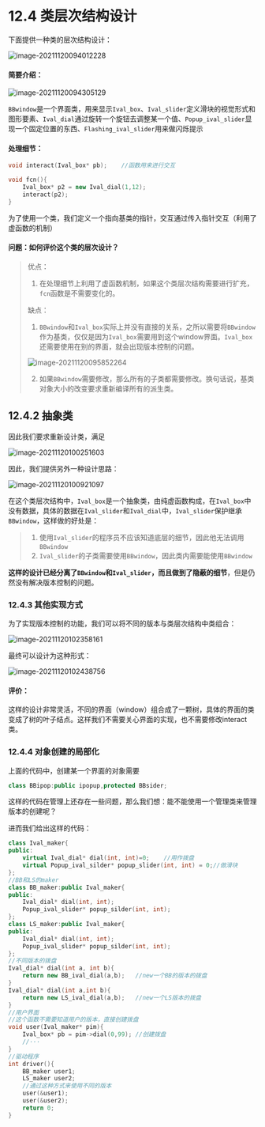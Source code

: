 # 12.4 类层次结构设计

下面提供一种类的层次结构设计：

![image-20211120094012228](https://gitee.com/ccnuktd/pic-bed/raw/master/image-20211120094012228.png)

#### 简要介绍：

![image-20211120094305129](https://gitee.com/ccnuktd/pic-bed/raw/master/image-20211120094305129.png)

`BBwindow`是一个界面类，用来显示`Ival_box`、`Ival_slider`定义滑块的视觉形式和图形要素、`Ival_dial`通过旋转一个旋钮去调整某一个值、`Popup_ival_slider`显现一个固定位置的东西、`Flashing_ival_slider`用来做闪烁提示

#### 处理细节：

```c++
void interact(Ival_box* pb);	//函数用来进行交互

void fcn(){
    Ival_box* p2 = new Ival_dial(1,12);
	interact(p2);
}
```

为了使用一个类，我们定义一个指向基类的指针，交互通过传入指针交互（利用了虚函数的机制）

#### 问题：如何评价这个类的层次设计？

>优点：
>
>1. 在处理细节上利用了虚函数机制，如果这个类层次结构需要进行扩充，`fcn`函数是不需要变化的。
>
>缺点：
>
>1. `BBwindow`和`Ival_box`实际上并没有直接的关系，之所以需要将`BBwindow`作为基类，仅仅是因为`Ival_box`需要用到这个window界面。`Ival_box`还需要使用在别的界面，就会出现版本控制的问题。
>
>![image-20211120095852264](https://gitee.com/ccnuktd/pic-bed/raw/master/image-20211120095852264.png)
>
>2. 如果`BBwindow`需要修改，那么所有的子类都需要修改。换句话说，基类对象大小的改变要求重新编译所有的派生类。

## 12.4.2 抽象类

因此我们要求重新设计类，满足

![image-20211120100251603](https://gitee.com/ccnuktd/pic-bed/raw/master/image-20211120100251603.png)

因此，我们提供另外一种设计思路：

![image-20211120100921097](https://gitee.com/ccnuktd/pic-bed/raw/master/image-20211120100921097.png)

在这个类层次结构中，`Ival_box`是一个抽象类，由纯虚函数构成，在`Ival_box`中没有数据，具体的数据在`Ival_slider`和`Ival_dial`中，`Ival_slider`保护继承`BBwindow`，这样做的好处是：

>1. 使用`Ival_slider`的程序员不应该知道底层的细节，因此他无法调用`BBwindow`
>2. `Ival_slider`的子类需要使用`BBwindow`，因此类内需要能使用`BBwindow`

**这样的设计已经分离了`BBwindow`和`Ival_slider`，而且做到了隐蔽的细节**，但是仍然没有解决版本控制的问题。

### 12.4.3 其他实现方式

为了实现版本控制的功能，我们可以将不同的版本与类层次结构中类组合：

![image-20211120102358161](https://gitee.com/ccnuktd/pic-bed/raw/master/image-20211120102358161.png)

最终可以设计为这种形式：

![image-20211120102438756](https://gitee.com/ccnuktd/pic-bed/raw/master/image-20211120102438756.png)

#### 评价：

这样的设计非常灵活，不同的界面（window）组合成了一颗树，具体的界面的类变成了树的叶子结点。这样我们不需要关心界面的实现，也不需要修改interact类。

### 12.4.4 对象创建的局部化

上面的代码中，创建某一个界面的对象需要

````c++
class BBipop:public ipopup,protected BBsider;
````

这样的代码在管理上还存在一些问题，那么我们想：能不能使用一个管理类来管理版本的创建呢？

进而我们给出这样的代码：

```c++
class Ival_maker{
public:
	virtual Ival_dial* dial(int, int)=0;	//用作拨盘
    virtual Popup_ival_silder* popup_slider(int, int) = 0;//做滑块
};
//BB和LS的maker
class BB_maker:public Ival_maker{
public:
	Ival_dial* dial(int, int);
    Popup_ival_slider* popup_silder(int, int);
};
class LS_maker:public Ival_maker{
public:
	Ival_dial* dial(int, int);
    Popup_ival_slider* popup_silder(int, int);
};
//不同版本的拨盘
Ival_dial* dial(int a, int b){
    return new BB_ival_dial(a,b);	//new一个BB的版本的拨盘
}
Ival_dial* dial(int a,int b){
    return new LS_ival_dial(a,b);	//new一个LS版本的拨盘
}
//用户界面
//这个函数不需要知道用户的版本，直接创建拨盘
void user(Ival_maker* pim){
    Ival_box* pb = pim->dial(0,99);	//创建拨盘
    //···
}
//驱动程序
int driver(){
    BB_maker user1;
    LS_maker user2;
    //通过这种方式来使用不同的版本
    user(&user1);
    user(&user2);
    return 0;
}
```

